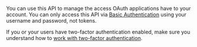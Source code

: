 You can use this API to manage the access OAuth applications have to your account. You can only access this API via [Basic Authentication](/rest/overview/other-authentication-methods#basic-authentication) using your username and password, not tokens.

If you or your users have two-factor authentication enabled, make sure you understand how to [work with two-factor authentication](/rest/overview/other-authentication-methods#working-with-two-factor-authentication).